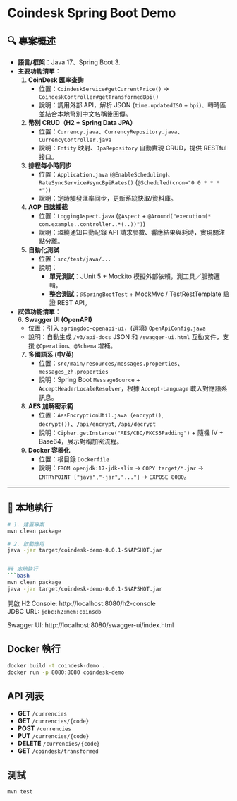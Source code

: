 # Coindesk Spring Boot Demo

## 🔍 專案概述

- **語言/框架**：Java 17、Spring Boot 3.
- **主要功能清單**：
  1. **CoinDesk 匯率查詢**
     - 位置：`CoindeskService#getCurrentPrice()` → `CoindeskController#getTransformedBpi()`
     - 說明：調用外部 API，解析 JSON (`time.updatedISO` + `bpi`)、轉時區並結合本地幣別中文名稱後回傳。
  2. **幣別 CRUD（H2 + Spring Data JPA）**
     - 位置：`Currency.java`、`CurrencyRepository.java`、`CurrencyController.java`
     - 說明：`Entity` 映射、`JpaRepository` 自動實現 CRUD，提供 RESTful 接口。
  3. **排程每小時同步**
     - 位置：`Application.java` (`@EnableScheduling`)、`RateSyncService#syncBpiRates()` (`@Scheduled(cron="0 0 * * * *")`)
     - 說明：定時觸發匯率同步，更新系統快取/資料庫。
  4. **AOP 日誌攔截**
     - 位置：`LoggingAspect.java` (`@Aspect` + `@Around("execution(* com.example..controller..*(..))")`)
     - 說明：環繞通知自動記錄 API 請求參數、響應結果與耗時，實現關注點分離。
  5. **自動化測試**
     - 位置：`src/test/java/...`
     - 說明：
       - **單元測試**：JUnit 5 + Mockito 模擬外部依賴，測工具／服務邏輯。
       - **整合測試**：`@SpringBootTest` + MockMvc / TestRestTemplate 驗證 REST API。
- **試做功能清單**：  
  6. **Swagger UI (OpenAPI)**
  - 位置：引入 `springdoc-openapi-ui`，(選填) `OpenApiConfig.java`
  - 說明：自動生成 `/v3/api-docs` JSON 和 `/swagger-ui.html` 互動文件，支援 `@Operation`、`@Schema` 增補。
  7. **多國語系 (中/英)**
     - 位置：`src/main/resources/messages.properties`、`messages_zh.properties`
     - 說明：Spring Boot `MessageSource` + `AcceptHeaderLocaleResolver`，根據 `Accept-Language` 載入對應語系訊息。
  8. **AES 加解密示範**
     - 位置：`AesEncryptionUtil.java`（`encrypt()`, `decrypt()`）、`/api/encrypt`, `/api/decrypt`
     - 說明：`Cipher.getInstance("AES/CBC/PKCS5Padding")` + 隨機 IV + Base64，展示對稱加密流程。
  9. **Docker 容器化**
     - 位置：根目錄 `Dockerfile`
     - 說明：`FROM openjdk:17-jdk-slim` → `COPY target/*.jar` → `ENTRYPOINT ["java","-jar","..."]` → `EXPOSE 8080`。

---

## 🚀 本地執行

````bash
# 1. 建置專案
mvn clean package

# 2. 啟動應用
java -jar target/coindesk-demo-0.0.1-SNAPSHOT.jar


## 本地執行
```bash
mvn clean package
java -jar target/coindesk-demo-0.0.1-SNAPSHOT.jar
````

開啟 H2 Console: http://localhost:8080/h2-console  
JDBC URL: `jdbc:h2:mem:coinsdb`

Swagger UI: http://localhost:8080/swagger-ui/index.html

## Docker 執行

```bash
docker build -t coindesk-demo .
docker run -p 8080:8080 coindesk-demo
```

## API 列表

- **GET** `/currencies`
- **GET** `/currencies/{code}`
- **POST** `/currencies`
- **PUT** `/currencies/{code}`
- **DELETE** `/currencies/{code}`
- **GET** `/coindesk/transformed`

## 測試

```bash
mvn test
```

